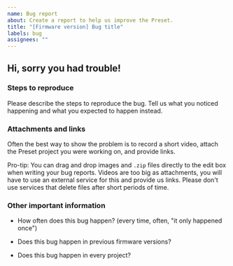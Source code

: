 ```yaml
---
name: Bug report
about: Create a report to help us improve the Preset.
title: "[Firmware version] Bug title"
labels: bug
assignees: ""
---
```

## Hi, sorry you had trouble!

### Steps to reproduce

Please describe the steps to reproduce the bug. Tell us what you noticed
happening and what you expected to happen instead.

### Attachments and links

Often the best way to show the problem is to record a short video,
attach the Preset project you were working on, and provide links.

Pro-tip: You can drag and drop images and `.zip` files directly to the edit
box when writing your bug reports. Videos are too big as attachments, you
will have to use an external service for this and provide us links. Please
don't use services that delete files after short periods of time.

### Other important information

* How often does this bug happen? (every time, often, "it only happened once")

* Does this bug happen in previous firmware versions?

* Does this bug happen in every project?
